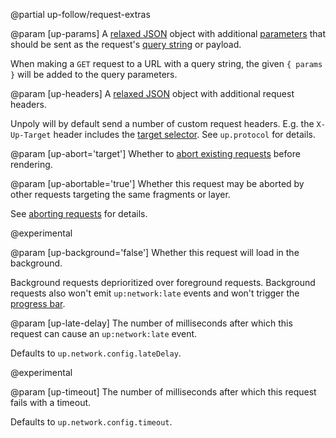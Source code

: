 @partial up-follow/request-extras

@param [up-params]
  A [relaxed JSON](/relaxed-json) object with additional [parameters](/up.Params) that should be sent as the request's
  [query string](https://en.wikipedia.org/wiki/Query_string) or payload.

  When making a `GET` request to a URL with a query string, the given `{ params }` will be added
  to the query parameters.

@param [up-headers]
  A [relaxed JSON](/relaxed-json) object with additional request headers.

  Unpoly will by default send a number of custom request headers.
  E.g. the `X-Up-Target` header includes the [target selector](/targeting-fragments).
  See `up.protocol` for details.

@param [up-abort='target']
  Whether to [abort existing requests](/aborting-requests) before rendering.

@param [up-abortable='true']
  Whether this request may be aborted by other requests targeting the same fragments or layer.

  See [aborting requests](/aborting-requests) for details.

  @experimental

@param [up-background='false']
  Whether this request will load in the background.

  Background requests deprioritized over foreground requests.
  Background requests also won't emit `up:network:late` events and won't trigger
  the [progress bar](/progress-bar).

@param [up-late-delay]
  The number of milliseconds after which this request can cause
  an `up:network:late` event.

  Defaults to `up.network.config.lateDelay`.

  @experimental

@param [up-timeout]
  The number of milliseconds after which this request fails with a timeout.

  Defaults to `up.network.config.timeout`.
